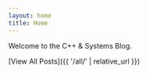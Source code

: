 ```yaml
---
layout: home
title: Home
---
```


Welcome to the C++ & Systems Blog.

[View All Posts]({{ '/all/' | relative_url }})
